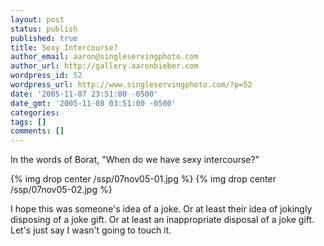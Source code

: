 ```yaml
---
layout: post
status: publish
published: true
title: Sexy Intercourse?
author_email: aaron@singleservingphoto.com
author_url: http://gallery.aaronbieber.com
wordpress_id: 52
wordpress_url: http://www.singleservingphoto.com/?p=52
date: '2005-11-07 23:51:00 -0500'
date_gmt: '2005-11-08 03:51:00 -0500'
categories:
tags: []
comments: []
---
```

In the words of Borat, "When do we have sexy intercourse?"

{% img drop center /ssp/07nov05-01.jpg %}
 {% img drop center /ssp/07nov05-02.jpg %}

I hope this was someone's idea of a joke. Or at least their idea of
jokingly disposing of a joke gift. Or at least an inappropriate disposal
of a joke gift. Let's just say I wasn't going to touch it.
